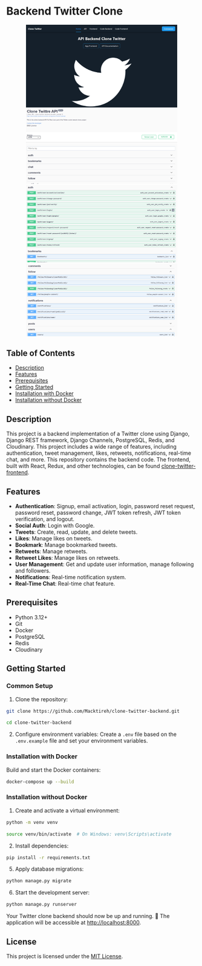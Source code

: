 # Backend Twitter Clone

<p align="center">
  <img src="https://raw.githubusercontent.com/Macktireh/Media/main/images/clone-twitter-back.png" alt="Home screen" width=400>
  <img src="https://raw.githubusercontent.com/Macktireh/Media/main/images/clone-twitter-api1.png" alt="Home screen" width=400>
  <img src="https://raw.githubusercontent.com/Macktireh/Media/main/images/clone-twitter-api2.png" alt="Home screen" width=400>
  <img src="https://raw.githubusercontent.com/Macktireh/Media/main/images/clone-twitter-api3.png" alt="Home screen" width=400>
</p>

## Table of Contents
- [Description](#description)
- [Features](#features)
- [Prerequisites](#prerequisites)
- [Getting Started](#getting-started)
- [Installation with Docker](#installation-with-docker)
- [Installation without Docker](#installation-without-docker)


## Description

This project is a backend implementation of a Twitter clone using Django, Django REST framework, Django Channels, PostgreSQL, Redis, and Cloudinary. This project includes a wide range of features, including authentication, tweet management, likes, retweets, notifications, real-time chat, and more. This repository contains the backend code. The frontend, built with React, Redux, and other technologies, can be found [clone-twitter-frontend](https://github.com/Macktireh/clone-twitter-frontend).


## Features

- **Authentication**: Signup, email activation, login, password reset request, password reset, password change, JWT token refresh, JWT token verification, and logout.
- **Social Auth**: Login with Google.
- **Tweets**: Create, read, update, and delete tweets.
- **Likes**: Manage likes on tweets.
- **Bookmark**: Manage bookmarked tweets.
- **Retweets**: Manage retweets.
- **Retweet Likes**: Manage likes on retweets.
- **User Management**: Get and update user information, manage following and followers.
- **Notifications**: Real-time notification system.
- **Real-Time Chat**: Real-time chat feature.


## Prerequisites

- Python 3.12+
- Git
- Docker
- PostgreSQL
- Redis
- Cloudinary


## Getting Started

### Common Setup

1. Clone the repository:

```sh
git clone https://github.com/Macktireh/clone-twitter-backend.git
```
```sh
cd clone-twitter-backend
```

2. Configure environment variables: Create a `.env` file based on the `.env.example` file and set your environment variables.

### Installation with Docker

Build and start the Docker containers:

```bash
docker-compose up --build
```

### Installation without Docker

1. Create and activate a virtual environment:

```bash
python -m venv venv
```
```bash
source venv/bin/activate  # On Windows: venv\Scripts\activate
```

2. Install dependencies:

```bash
pip install -r requirements.txt
```
5. Apply database migrations:

```bash
python manage.py migrate
```

6. Start the development server:

```bash
python manage.py runserver
```

Your Twitter clone backend should now be up and running. 🎉
The application will be accessible at [http://localhost:8000](http://localhost:8000).



## License

This project is licensed under the [MIT License](LICENSE).
